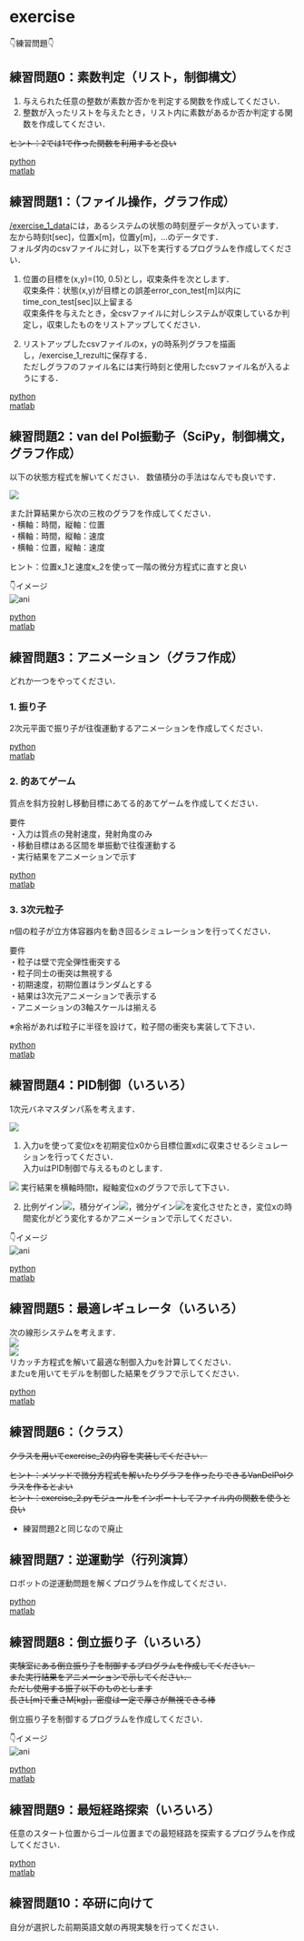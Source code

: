 # exercise 

👇練習問題👇

## 練習問題0：素数判定（リスト，制御構文）
1. 与えられた任意の整数が素数か否かを判定する関数を作成してください．  
2. 整数が入ったリストを与えたとき，リスト内に素数があるか否か判定する関数を作成してください．  

~~ヒント：2では1で作った関数を利用すると良い~~  

[python](https://github.com/YoshimitsuMatsutaIe/ans_2021/blob/main/exercise_py/exercise_0.py)  
[matlab]()  



## 練習問題1：（ファイル操作，グラフ作成）
[/exercise_1_data](https://github.com/YoshimitsuMatsutaIe/ans_2021/tree/main/exercise_py/exercise_1_data)には，あるシステムの状態の時刻歴データが入っています．  
左から時刻t[sec]，位置x[m]，位置y[m]，...のデータです．  
フォルダ内のcsvファイルに対し，以下を実行するプログラムを作成してください．  

1. 位置の目標を(x,y)=(10, 0.5)とし，収束条件を次とします．  
収束条件：状態(x,y)が目標との誤差error_con_test[m]以内にtime_con_test[sec]以上留まる  
収束条件を与えたとき，全csvファイルに対しシステムが収束しているか判定し，収束したものをリストアップしてください．  

2. リストアップしたcsvファイルのx，yの時系列グラフを描画し，/exercise_1_rezultに保存する．  
ただしグラフのファイル名には実行時刻と使用したcsvファイル名が入るようにする．  

[python](https://github.com/YoshimitsuMatsutaIe/ans_2021/blob/main/exercise_py/exercise_1.py)  
[matlab]()  


## 練習問題2：van del Pol振動子（SciPy，制御構文，グラフ作成）
以下の状態方程式を解いてください．
数値積分の手法はなんでも良いです．  

<img src="https://latex.codecogs.com/png.latex?\bg_white&space;\frac{\mathrm{d}^2&space;x}{\mathrm{d}&space;t^2}&space;=&space;K(1-x^2)\frac{\mathrm{d}&space;x}{\mathrm{d}&space;t}-x">

また計算結果から次の三枚のグラフを作成してください．  
・横軸：時間，縦軸：位置  
・横軸：時間，縦軸：速度  
・横軸：位置，縦軸：速度  

ヒント：位置x_1と速度x_2を使って一階の微分方程式に直すと良い  


👇イメージ  
<img src="https://github.com/YoshimitsuMatsutaIe/ans_2021/blob/main/misc/exercise_2.png" alt="ani" title="vandelpol">

[python](https://github.com/YoshimitsuMatsutaIe/ans_2021/blob/main/exercise_py/exercise_2.py)  
[matlab]()  


## 練習問題3：アニメーション（グラフ作成）
どれか一つをやってください．  




### 1. 振り子
2次元平面で振り子が往復運動するアニメーションを作成してください．  

[python](https://github.com/YoshimitsuMatsutaIe/ans_2021/blob/main/exercise_py/exercise_3_1.py)  
[matlab]()  


### 2. 的あてゲーム
質点を斜方投射し移動目標にあてる的あてゲームを作成してください．  

要件  
・入力は質点の発射速度，発射角度のみ  
・移動目標はある区間を単振動で往復運動する  
・実行結果をアニメーションで示す  

[python](https://github.com/YoshimitsuMatsutaIe/ans_2021/blob/main/exercise_py/exercise_3_2.py)  
[matlab]()  


### 3. 3次元粒子
n個の粒子が立方体容器内を動き回るシミュレーションを行ってください．  

要件  
・粒子は壁で完全弾性衝突する  
・粒子同士の衝突は無視する  
・初期速度，初期位置はランダムとする  
・結果は3次元アニメーションで表示する  
・アニメーションの3軸スケールは揃える  

※余裕があれば粒子に半径を設けて，粒子間の衝突も実装して下さい．  

[python]()  
[matlab]()  


## 練習問題4：PID制御（いろいろ）
1次元バネマスダンパ系を考えます．  

<img src="https://latex.codecogs.com/gif.latex?\bg_white&space;m\frac{\mathrm{d}^2&space;x}{\mathrm{d}&space;t}&plus;c\frac{\mathrm{d}&space;x}{\mathrm{d}&space;t}&plus;kx=u"/>


1. 入力uを使って変位xを初期変位x0から目標位置xdに収束させるシミュレーションを行ってください．  
入力uはPID制御で与えるものとします．  
<img src="https://latex.codecogs.com/gif.latex?\bg_white&space;u=K_p(x_d-x)&plus;K_i\int_{0}^{t}(x_d-x)d\tau&plus;K_d\frac{\mathrm{d}&space;x}{\mathrm{d}&space;t}"/>
実行結果を横軸時間t，縦軸変位xのグラフで示して下さい．  

2. 比例ゲイン<img src="https://latex.codecogs.com/gif.latex?\bg_white&space;K_p">，積分ゲイン<img src="https://latex.codecogs.com/gif.latex?\bg_white&space;K_i">，微分ゲイン<img src="https://latex.codecogs.com/gif.latex?\bg_white&space;K_d">を変化させたとき，変位xの時間変化がどう変化するかアニメーションで示してください．  

👇イメージ  
<img src="https://github.com/YoshimitsuMatsutaIe/ans_2021/blob/main/misc/exercise_4.gif" alt="ani" title="PID">  

[python](https://github.com/YoshimitsuMatsutaIe/ans_2021/blob/main/exercise_py/exercise_4.py)  
[matlab]()  


## 練習問題5：最適レギュレータ（いろいろ）
次の線形システムを考えます．  
<img src='https://latex.codecogs.com/gif.latex?\bg_white&space;\dot{x}=Ax&plus;Bu'/>  
<img src='https://latex.codecogs.com/gif.latex?\bg_white&space;y=Cx'/>  
リカッチ方程式を解いて最適な制御入力uを計算してください．  
またuを用いてモデルを制御した結果をグラフで示してください．  

[python](https://github.com/YoshimitsuMatsutaIe/ans_2021/blob/main/exercise_py/exercise_5.py)  
[matlab]()  


## 練習問題6：（クラス）
~~クラスを用いてexercise_2の内容を実装してください．~~  

~~ヒント：メソッドで微分方程式を解いたりグラフを作ったりできるVanDelPolクラスを作るとよい~~  
~~ヒント：exercise_2.pyモジュールをインポートしてファイル内の関数を使うと良い~~  

* 練習問題2と同じなので廃止


## 練習問題7：逆運動学（行列演算）
ロボットの逆運動問題を解くプログラムを作成してください．  

[python](https://github.com/YoshimitsuMatsutaIe/ans_2021/blob/main/exercise_py/exercise_7.py)  
[matlab]()  

## 練習問題8：倒立振り子（いろいろ）
~~実験室にある倒立振り子を制御するプログラムを作成してください．~~  
~~また実行結果をアニメーションで示してください．~~  
~~ただし使用する振子以下のものとします~~  
~~長さL[m]で重さM[kg]，密度は一定で厚さが無視できる棒~~  

倒立振り子を制御するプログラムを作成してください．

👇イメージ  
<img src="https://github.com/YoshimitsuMatsutaIe/ans_2021/blob/main/misc/exercise_8__by_" alt="ani" title="pendulum">

[python](https://github.com/YoshimitsuMatsutaIe/ans_2021/blob/main/exercise_py/exercise_8.py)  
[matlab]()  

## 練習問題9：最短経路探索（いろいろ）
任意のスタート位置からゴール位置までの最短経路を探索するプログラムを作成してください．  

[python](https://github.com/YoshimitsuMatsutaIe/ans_2021/blob/main/exercise_py/exercise_9.py)  
[matlab]()  

## 練習問題10：卒研に向けて
自分が選択した前期英語文献の再現実験を行ってください．  